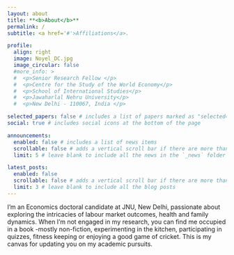 ```yaml
---
layout: about
title: **<b>About</b>**
permalink: /
subtitle: <a href='#'>Affiliations</a>.

profile:
  align: right
  image: Noyel_DC.jpg
  image_circular: false
  #more_info: >
  #  <p>Senior Research Fellow </p>
  #  <p>Centre for the Study of the World Economy</p>
  #  <p>School of International Studies</p>
  #  <p>Jawaharlal Nehru University</p>
  #  <p>New Delhi - 110067, India </p>

selected_papers: false # includes a list of papers marked as "selected={true}"
social: true # includes social icons at the bottom of the page

announcements:
  enabled: false # includes a list of news items
  scrollable: false # adds a vertical scroll bar if there are more than 3 news items
  limit: 5 # leave blank to include all the news in the `_news` folder

latest_posts:
  enabled: false
  scrollable: false # adds a vertical scroll bar if there are more than 3 new posts items
  limit: 3 # leave blank to include all the blog posts
---
```

I’m an Economics doctoral candidate at JNU, New Delhi, passionate about exploring the intricacies of labour market outcomes, health and family dynamics. When I’m not engaged in my research, you can find me occupied in a book -mostly non-fiction, experimenting in the kitchen, participating in quizzes, fitness keeping or enjoying a good game of cricket. This is my canvas for updating you on my academic pursuits.
